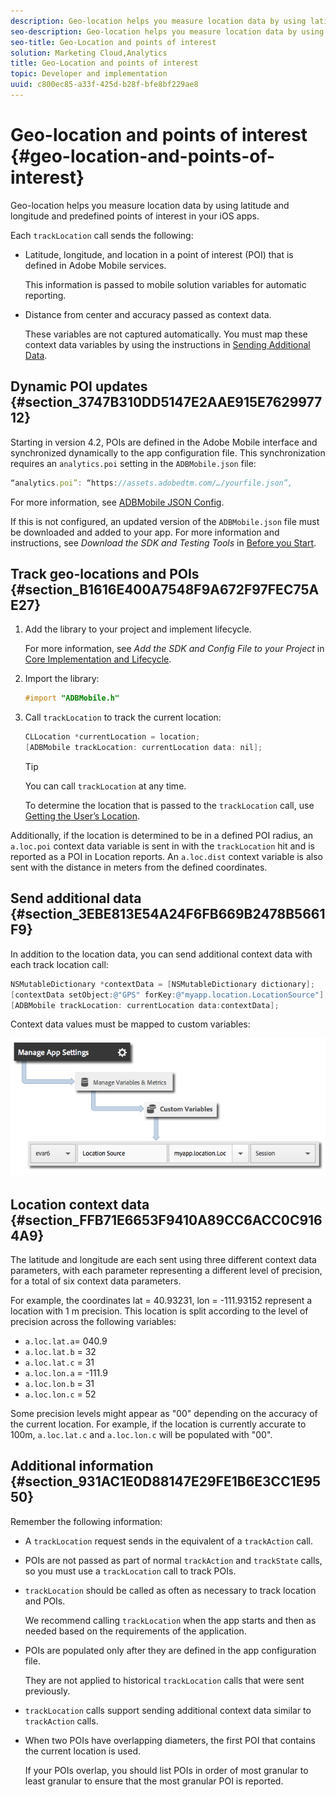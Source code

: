 ```yaml
---
description: Geo-location helps you measure location data by using latitude and longitude and predefined points of interest in your iOS apps.
seo-description: Geo-location helps you measure location data by using latitude and longitude and predefined points of interest in your iOS apps.
seo-title: Geo-Location and points of interest
solution: Marketing Cloud,Analytics
title: Geo-Location and points of interest
topic: Developer and implementation
uuid: c800ec85-a33f-425d-b28f-bfe8bf229ae8
---
```


# Geo-location and points of interest {#geo-location-and-points-of-interest}

Geo-location helps you measure location data by using latitude and longitude and predefined points of interest in your iOS apps.

Each `trackLocation` call sends the following:

* Latitude, longitude, and location in a point of interest (POI) that is defined in Adobe Mobile services.

  This information is passed to mobile solution variables for automatic reporting. 

* Distance from center and accuracy passed as context data.

  These variables are not captured automatically. You must map these context data variables by using the instructions in [Sending Additional Data](/help/ios/location/location.md).

## Dynamic POI updates {#section_3747B310DD5147E2AAE915E762997712}

Starting in version 4.2, POIs are defined in the Adobe Mobile interface and synchronized dynamically to the app configuration file. This synchronization requires an `analytics.poi` setting in the `ADBMobile.json` file:

```js
“analytics.poi”: “https://assets.adobedtm.com/…/yourfile.json”,
```

For more information, see [ADBMobile JSON Config](/help/ios/configuration/json-config/json-config.md).

If this is not configured, an updated version of the `ADBMobile.json` file must be downloaded and added to your app. For more information and instructions, see *Download the SDK and Testing Tools* in [Before you Start](/help/ios/getting-started/requirements.md).

## Track geo-locations and POIs {#section_B1616E400A7548F9A672F97FEC75AE27}

1. Add the library to your project and implement lifecycle.

    For more information, see *Add the SDK and Config File to your Project* in [Core Implementation and Lifecycle](/help/ios/getting-started/dev-qs.md). 
1. Import the library: 

   ```objective-c
   #import "ADBMobile.h"
   ```

1. Call `trackLocation` to track the current location: 

   ```objective-c
   CLLocation *currentLocation = location; 
   [ADBMobile trackLocation: currentLocation data: nil]; 
   ```

   >[!TIP]
   >
   >You can call `trackLocation` at any time.

   To determine the location that is passed to the `trackLocation` call, use [Getting the User’s Location](https://developer.apple.com/Library/ios/documentation/UserExperience/Conceptual/LocationAwarenessPG/CoreLocation/CoreLocation.html).

Additionally, if the location is determined to be in a defined POI radius, an `a.loc.poi` context data variable is sent in with the `trackLocation` hit and is reported as a POI in Location reports. An `a.loc.dist` context variable is also sent with the distance in meters from the defined coordinates.

## Send additional data {#section_3EBE813E54A24F6FB669B2478B5661F9}

In addition to the location data, you can send additional context data with each track location call:

```objective-c
NSMutableDictionary *contextData = [NSMutableDictionary dictionary]; 
[contextData setObject:@"GPS" forKey:@"myapp.location.LocationSource"]; 
[ADBMobile trackLocation: currentLocation data:contextData];
```

Context data values must be mapped to custom variables: 

![](assets/map-location-context-data.png)

## Location context data {#section_FFB71E6653F9410A89CC6ACC0C9164A9}

The latitude and longitude are each sent using three different context data parameters, with each parameter representing a different level of precision, for a total of six context data parameters.

For example, the coordinates lat = 40.93231, lon = -111.93152 represent a location with 1 m precision. This location is split according to the level of precision across the following variables:

* `a.loc.lat.a`= 040.9
* `a.loc.lat.b` = 32
* `a.loc.lat.c` = 31
* `a.loc.lon.a` = -111.9
* `a.loc.lon.b` = 31
* `a.loc.lon.c` = 52

Some precision levels might appear as "00" depending on the accuracy of the current location. For example, if the location is currently accurate to 100m, `a.loc.lat.c` and `a.loc.lon.c` will be populated with "00".

## Additional information {#section_931AC1E0D88147E29FE1B6E3CC1E9550}

Remember the following information:

* A `trackLocation` request sends in the equivalent of a `trackAction` call. 

* POIs are not passed as part of normal `trackAction` and `trackState` calls, so you must use a `trackLocation` call to track POIs. 

* `trackLocation` should be called as often as necessary to track location and POIs.

  We recommend calling `trackLocation` when the app starts and then as needed based on the requirements of the application. 

* POIs are populated only after they are defined in the app configuration file.

  They are not applied to historical `trackLocation` calls that were sent previously. 
* `trackLocation` calls support sending additional context data similar to `trackAction` calls. 

* When two POIs have overlapping diameters, the first POI that contains the current location is used. 

  If your POIs overlap, you should list POIs in order of most granular to least granular to ensure that the most granular POI is reported.

